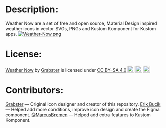 # Description:
Weather Now are a set of free and open source, Material Design inspired weather icons in vector SVGs, PNGs and Kustom Komponent for Kustom apps.
[![Weather-Now.png](https://i.postimg.cc/NFyrmc6J/Weather-Now.png)](https://postimg.cc/9whMHsNZ)

# License:
 <p xmlns:cc="http://creativecommons.org/ns#" xmlns:dct="http://purl.org/dc/terms/"><a property="dct:title" rel="cc:attributionURL" href="https://github.com/Grabstertv/WeatherNowIcons">Weather Now</a> by <a rel="cc:attributionURL dct:creator" property="cc:attributionName" href="https://github.com/Grabstertv/">Grabster</a> is licensed under <a href="http://creativecommons.org/licenses/by-sa/4.0/?ref=chooser-v1" target="_blank" rel="license noopener noreferrer" style="display:inline-block;">CC BY-SA 4.0<img style="height:22px!important;margin-left:3px;vertical-align:text-bottom;" src="https://mirrors.creativecommons.org/presskit/icons/cc.svg?ref=chooser-v1"><img style="height:22px!important;margin-left:3px;vertical-align:text-bottom;" src="https://mirrors.creativecommons.org/presskit/icons/by.svg?ref=chooser-v1"><img style="height:22px!important;margin-left:3px;vertical-align:text-bottom;" src="https://mirrors.creativecommons.org/presskit/icons/sa.svg?ref=chooser-v1"></a></p> 

# Contributors:
[Grabster](https://twitter.com/grabsterTV) — Original icon designer and creator of this repository.
[Erik Bucik](https://twitter.com/ErikBucik) — Helped add more conditions, improve icon design and create the Figma component.
[@MarcusBremen](https://twitter.com/MarcusBremen) — Helped add extra features to Kustom Komponent.